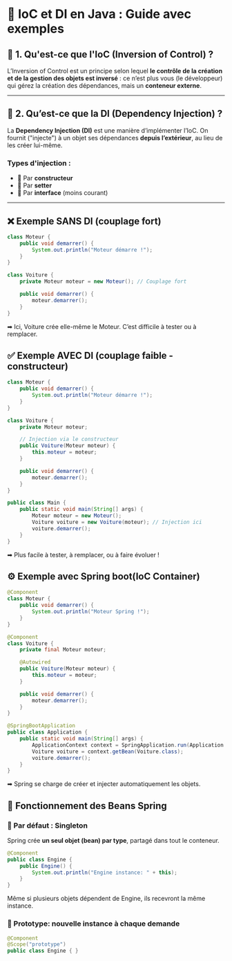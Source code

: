 # 🧩 IoC et DI en Java : Guide avec exemples

## 🔁 1. Qu'est-ce que l'IoC (Inversion of Control) ?

L’Inversion of Control est un principe selon lequel **le contrôle de la création et de la gestion des objets est inversé** : ce n’est plus vous (le développeur) qui gérez la création des dépendances, mais un **conteneur externe**.

---

## 🧪 2. Qu’est-ce que la DI (Dependency Injection) ?

La **Dependency Injection (DI)** est une manière d’implémenter l’IoC. On fournit ("injecte") à un objet ses dépendances **depuis l’extérieur**, au lieu de les créer lui-même.

### Types d'injection :
- 🧱 Par **constructeur**
- 🧰 Par **setter**
- 🧩 Par **interface** (moins courant)

---

## ❌ Exemple SANS DI (couplage fort)

```java
class Moteur {
    public void demarrer() {
        System.out.println("Moteur démarre !");
    }
}

class Voiture {
    private Moteur moteur = new Moteur(); // Couplage fort

    public void demarrer() {
        moteur.demarrer();
    }
}
```
➡ Ici, Voiture crée elle-même le Moteur. C’est difficile à tester ou à remplacer.

## ✅ Exemple AVEC DI (couplage faible - constructeur)

```java
class Moteur {
    public void demarrer() {
        System.out.println("Moteur démarre !");
    }
}

class Voiture {
    private Moteur moteur;

    // Injection via le constructeur
    public Voiture(Moteur moteur) {
        this.moteur = moteur;
    }

    public void demarrer() {
        moteur.demarrer();
    }
}

public class Main {
    public static void main(String[] args) {
        Moteur moteur = new Moteur();
        Voiture voiture = new Voiture(moteur); // Injection ici
        voiture.demarrer();
    }
}
```
➡ Plus facile à tester, à remplacer, ou à faire évoluer !

## ⚙️ Exemple avec Spring boot(IoC Container)

```java
@Component
class Moteur {
    public void demarrer() {
        System.out.println("Moteur Spring !");
    }
}

@Component
class Voiture {
    private final Moteur moteur;

    @Autowired
    public Voiture(Moteur moteur) {
        this.moteur = moteur;
    }

    public void demarrer() {
        moteur.demarrer();
    }
}

@SpringBootApplication
public class Application {
    public static void main(String[] args) {
        ApplicationContext context = SpringApplication.run(Application.class, args);
        Voiture voiture = context.getBean(Voiture.class);
        voiture.demarrer();
    }
}
```
➡ Spring se charge de créer et injecter automatiquement les objets.

## 🧩 Fonctionnement des Beans Spring

### 🔁 Par défaut : Singleton

Spring crée **un seul objet (bean) par type**, partagé dans tout le conteneur.

```java
@Component
public class Engine {
    public Engine() {
        System.out.println("Engine instance: " + this);
    }
}
```
Même si plusieurs objets dépendent de Engine, ils recevront la même instance.

### 🔁 Prototype: nouvelle instance à chaque demande

```java
@Component
@Scope("prototype")
public class Engine { }
```